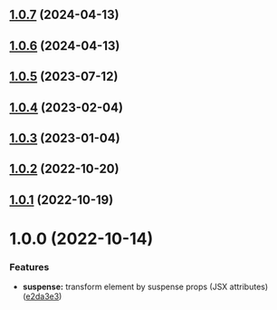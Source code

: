 ## [1.0.7](https://github.com/r17x/babel-plugin-react-suspense/compare/v1.0.6...v1.0.7) (2024-04-13)

## [1.0.6](https://github.com/r17x/babel-plugin-react-suspense/compare/v1.0.5...v1.0.6) (2024-04-13)

## [1.0.5](https://github.com/r17x/babel-plugin-react-suspense/compare/v1.0.4...v1.0.5) (2023-07-12)

## [1.0.4](https://github.com/r17x/babel-plugin-react-suspense/compare/v1.0.3...v1.0.4) (2023-02-04)

## [1.0.3](https://github.com/r17x/babel-plugin-react-suspense/compare/v1.0.2...v1.0.3) (2023-01-04)

## [1.0.2](https://github.com/r17x/babel-plugin-react-suspense/compare/v1.0.1...v1.0.2) (2022-10-20)

## [1.0.1](https://github.com/r17x/babel-plugin-react-suspense/compare/v1.0.0...v1.0.1) (2022-10-19)

# 1.0.0 (2022-10-14)

### Features

- **suspense:** transform element by suspense props (JSX attributes) ([e2da3e3](https://github.com/r17x/babel-plugin-react-suspense/commit/e2da3e3bbdcc799708a9eee1479545eeaef83208))
